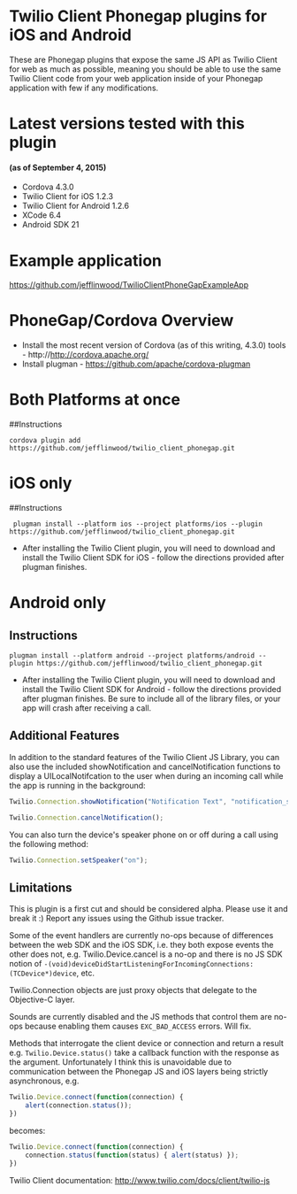 # Twilio Client Phonegap plugins for iOS and Android

These are Phonegap plugins that expose the same JS API as Twilio Client for web as much as possible, meaning you should be able to use the same Twilio Client code from your web application inside of your Phonegap application with few if any modifications. 

# Latest versions tested with this plugin
#### (as of September 4, 2015)
- Cordova 4.3.0
- Twilio Client for iOS 1.2.3
- Twilio Client for Android 1.2.6
- XCode 6.4
- Android SDK 21

# Example application
https://github.com/jefflinwood/TwilioClientPhoneGapExampleApp

# PhoneGap/Cordova Overview

- Install the most recent version of Cordova (as of this writing, 4.3.0) tools  - http://http://cordova.apache.org/ 
- Install plugman - https://github.com/apache/cordova-plugman

# Both Platforms at once

##Instructions
```
cordova plugin add  https://github.com/jefflinwood/twilio_client_phonegap.git
```

# iOS only

##Instructions

```
 plugman install --platform ios --project platforms/ios --plugin https://github.com/jefflinwood/twilio_client_phonegap.git

```


- After installing the Twilio Client plugin, you will need to download and install the Twilio Client SDK for iOS - follow the directions provided after plugman finishes.

# Android only

## Instructions

```
plugman install --platform android --project platforms/android --plugin https://github.com/jefflinwood/twilio_client_phonegap.git

```

- After installing the Twilio Client plugin, you will need to download and install the Twilio Client SDK for Android - follow the directions provided after plugman finishes. Be sure to include all of the library files, or your app will crash after receiving a call.

## Additional Features

In addition to the standard features of the Twilio Client JS Library, you can also use the included showNotification and cancelNotification functions to display a UILocalNotifcation to the user when during an incoming call while the app is running in the background:

```javascript
Twilio.Connection.showNotification("Notification Text", "notification_sound.wav");
```

```javascript
Twilio.Connection.cancelNotification();
```

You can also turn the device's speaker phone on or off during a call using the following method:

```javascript
Twilio.Connection.setSpeaker("on");
```

## Limitations

This is plugin is a first cut and should be considered alpha. Please use it and break it :) Report any issues using the Github issue tracker.

Some of the event handlers are currently no-ops because of differences between the web SDK and the iOS SDK, i.e. they both expose events the other does not, e.g. Twilio.Device.cancel is a no-op and there is no JS SDK notion of `-(void)deviceDidStartListeningForIncomingConnections:(TCDevice*)device`, etc. 

Twilio.Connection objects are just proxy objects that delegate to the Objective-C layer.

Sounds are currently disabled and the JS methods that control them are no-ops because enabling them causes `EXC_BAD_ACCESS` errors. Will fix.

Methods that interrogate the client device or connection and return a result e.g. `Twilio.Device.status()` take a callback function with the response as the argument. Unfortunately I think this is unavoidable due to communication between the Phonegap JS and iOS layers being strictly asynchronous, e.g.

```javascript
Twilio.Device.connect(function(connection) {
    alert(connection.status());
})
```

becomes:

```javascript
Twilio.Device.connect(function(connection) {
    connection.status(function(status) { alert(status) });
})
```

Twilio Client documentation: http://www.twilio.com/docs/client/twilio-js

